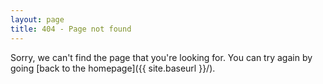 ```yaml
---
layout: page
title: 404 - Page not found
---
```


Sorry, we can't find the page that you're looking for. You can try again by going [back to the homepage]({{ site.baseurl }}/).